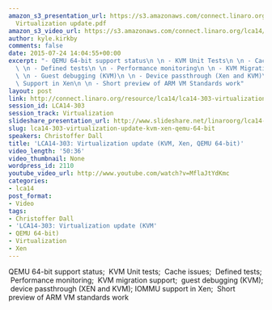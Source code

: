 ```yaml
---
amazon_s3_presentation_url: https://s3.amazonaws.com/connect.linaro.org/lca14/presentations/LCA14-303-
  Virtualization update.pdf
amazon_s3_video_url: https://s3.amazonaws.com/connect.linaro.org/lca14/videos/03-05-Wednesday/LCA14-303-+Virtualization+update+%2528KVM%252C+Xen%252C+QEMU+64-bit%2529.mp4
author: kyle.kirkby
comments: false
date: 2015-07-24 14:04:55+00:00
excerpt: "- QEMU 64-bit support status\n \n - KVM Unit Tests\n \n - Cache issues\n\
  \ \n - Defined tests\n \n - Performance monitoring\n \n - KVM Migration support\n\
  \ \n - Guest debugging (KVM)\n \n - Device passthrough (Xen and KVM)\n \n - IOMMU\
  \ Support in Xen\n \n - Short preview of ARM VM Standards work"
layout: post
link: http://connect.linaro.org/resource/lca14/lca14-303-virtualization-update-kvm-xen-qemu-64-bit/
session_id: LCA14-303
session_track: Virtualization
slideshare_presentation_url: http://www.slideshare.net/linaroorg/lca14-303-virtualizationupdate
slug: lca14-303-virtualization-update-kvm-xen-qemu-64-bit
speakers: Christoffer Dall
title: 'LCA14-303: Virtualization update (KVM, Xen, QEMU 64-bit)'
video_length: '50:36'
video_thumbnail: None
wordpress_id: 2110
youtube_video_url: http://www.youtube.com/watch?v=MflaJtYdKmc
categories:
- lca14
post_format:
- Video
tags:
- Christoffer Dall
- 'LCA14-303: Virtualization update (KVM'
- QEMU 64-bit)
- Virtualization
- Xen
---
```


QEMU 64-bit support status;  KVM Unit tests;  Cache issues;  Defined tests;  Performance monitoring;  KVM migration support;  guest debugging (KVM);  device passthrough (XEN and KVM); IOMMU support in Xen;  Short preview of ARM VM standards work
